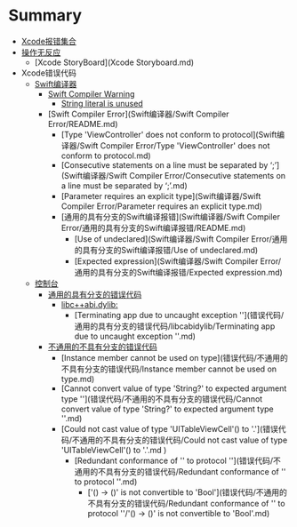 # Summary

* [Xcode报错集合](README.md)
* [操作无反应](README.md)
  * [Xcode StoryBoard](Xcode Storyboard.md)
* Xcode错误代码
  * [Swift编译器](Swift编译器.md)
    * [Swift Compiler Warning](README.md)
      * [String literal is unused](assets/w49aZ.png)
    * [Swift Compiler Error](Swift编译器/Swift Compiler Error/README.md)
      * [Type 'ViewController' does not conform to protocol](Swift编译器/Swift Compiler Error/Type 'ViewController' does not conform to protocol.md)
      * [Consecutive statements on a line must be separated by ‘;’](Swift编译器/Swift Compiler Error/Consecutive statements on a line must be separated by ‘;’.md)
      * [Parameter requires an explicit type](Swift编译器/Swift Compiler Error/Parameter requires an explicit type.md)
      * [通用的具有分支的Swift编译报错](Swift编译器/Swift Compiler Error/通用的具有分支的Swift编译报错/README.md)
        * [Use of undeclared](Swift编译器/Swift Compiler Error/通用的具有分支的Swift编译报错/Use of undeclared.md)
        * [Expected expression](Swift编译器/Swift Compiler Error/通用的具有分支的Swift编译报错/Expected expression.md)
  * [控制台](README.md)
    * [通用的具有分支的错误代码](错误代码/通用的具有分支的错误代码/README.md)
      * [libc++abi.dylib:](错误代码/通用的具有分支的错误代码/libcabidylib/libc++abi.dylib:.md)
        * [Terminating app due to uncaught exception ''](错误代码/通用的具有分支的错误代码/libcabidylib/Terminating app due to uncaught exception ''.md)
    * [不通用的不具有分支的错误代码](错误代码/不通用的不具有分支的错误代码/README.md)
      * [Instance member cannot be used on type](错误代码/不通用的不具有分支的错误代码/Instance member cannot be used on type.md)
      * [Cannot convert value of type 'String?' to expected argument type ''](错误代码/不通用的不具有分支的错误代码/Cannot convert value of type 'String?' to expected argument type ''.md)
      * [Could not cast value of type 'UITableViewCell'\(\) to '.'](错误代码/不通用的不具有分支的错误代码/Could not cast value of type 'UITableViewCell'\(\) to '.'.md ) 
        * [Redundant conformance of '' to protocol ''](错误代码/不通用的不具有分支的错误代码/Redundant conformance of '' to protocol ''.md)
          * ['\(\) -&gt; \(\)' is not convertible to 'Bool'](错误代码/不通用的不具有分支的错误代码/Redundant conformance of '' to protocol ''/'\(\) -&gt; \(\)' is not convertible to 'Bool'.md)

